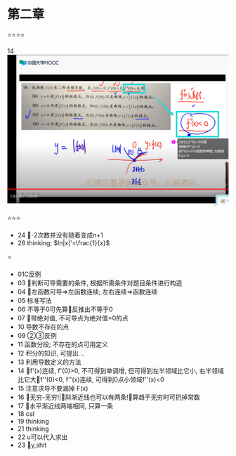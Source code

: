 # 第二章

⭐⭐⭐⭐

14![20221028171820](https://raw.githubusercontent.com/Logible/Image/main/note_image/20221028171820.png)

⭐⭐⭐

- 24 🏀-2次数并没有随着变成n+1
- 26 thinking; $ln|x|'=\frac{1}{x}$

⭐

- 01C反例
- 03 🏀判断可导需要的条件, 根据所需条件对题目条件进行构造
- 04 🏀左函数可导=>左函数连续; 左右连续=>函数连续
- 05 标准写法
- 06 不等于0可先算🏀反推出不等于0
- 07 🏀带绝对值, 不可导点为绝对值=0的点
- 10 导数不存在的点
- 09 ②③反例
- 11 函数分段; 不存在的点可用定义
- 12 积分的知识, 可提出...
- 13 利用导数定义的方法
- 14 🏀f'(x)连续, f'(0)>0, 不可得到单调增, 但可得到左半领域比它小, 右半领域比它大🏀f''(0)<0, f''(x)连续, 可得到0点小领域f''(x)<0
- 15 注意求导不要漏掉 F(x)
- 16 🏀无穷-无穷!|🏀斜渐近线也可以有两条!🏀算趋于无穷时可扔掉常数
- 17 🏀水平渐近线两端相同, 只算一条
- 18 cal
- 19 thinking
- 21 thinking
- 22 u可以代入求出
- 23 🏀y,shit
